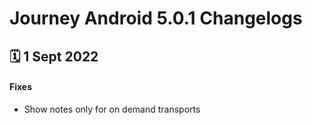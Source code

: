 # Journey Android 5.0.1 Changelogs

<h2>🗓 1 Sept 2022</h2>

#### Fixes
- Show notes only for on demand transports
